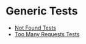 # Generic Tests

* [Not Found Tests](not_found.md)
* [Too Many Requests Tests](too_many_requests.md)
